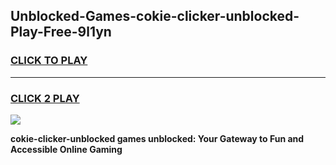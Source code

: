 
## Unblocked-Games-cokie-clicker-unblocked-Play-Free-9l1yn
<h3>
<a href="https://premium76.site?title=cokie-clicker-unblocked&ref=10A">CLICK TO PLAY</a></h3>
<hr>

<h3>
<a href="https://premium76.site?title=cokie-clicker-unblocked&ref=10A">CLICK 2 PLAY</a>
  
</h3>

<a href="https://premium76.site?title=cokie-clicker-unblocked&ref=10A"><img src="https://clearcache.store/games.png"></a>


**cokie-clicker-unblocked games unblocked: Your Gateway to Fun and Accessible Online Gaming**

